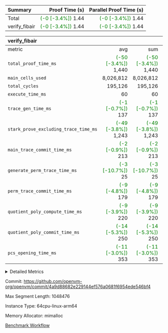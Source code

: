 | Summary | Proof Time (s) | Parallel Proof Time (s) |
|:---|---:|---:|
| Total | <span style='color: green'>(-0 [-3.4%])</span> 1.44 | <span style='color: green'>(-0 [-3.4%])</span> 1.44 |
| verify_fibair | <span style='color: green'>(-0 [-3.4%])</span> 1.44 | <span style='color: green'>(-0 [-3.4%])</span> 1.44 |


| verify_fibair |||||
|:---|---:|---:|---:|---:|
|metric|avg|sum|max|min|
| `total_proof_time_ms ` | <span style='color: green'>(-50 [-3.4%])</span> 1,440 | <span style='color: green'>(-50 [-3.4%])</span> 1,440 | <span style='color: green'>(-50 [-3.4%])</span> 1,440 | <span style='color: green'>(-50 [-3.4%])</span> 1,440 |
| `main_cells_used     ` |  8,026,812 |  8,026,812 |  8,026,812 |  8,026,812 |
| `total_cycles        ` |  195,126 |  195,126 |  195,126 |  195,126 |
| `execute_time_ms     ` |  60 |  60 |  60 |  60 |
| `trace_gen_time_ms   ` | <span style='color: green'>(-1 [-0.7%])</span> 137 | <span style='color: green'>(-1 [-0.7%])</span> 137 | <span style='color: green'>(-1 [-0.7%])</span> 137 | <span style='color: green'>(-1 [-0.7%])</span> 137 |
| `stark_prove_excluding_trace_time_ms` | <span style='color: green'>(-49 [-3.8%])</span> 1,243 | <span style='color: green'>(-49 [-3.8%])</span> 1,243 | <span style='color: green'>(-49 [-3.8%])</span> 1,243 | <span style='color: green'>(-49 [-3.8%])</span> 1,243 |
| `main_trace_commit_time_ms` | <span style='color: green'>(-2 [-0.9%])</span> 213 | <span style='color: green'>(-2 [-0.9%])</span> 213 | <span style='color: green'>(-2 [-0.9%])</span> 213 | <span style='color: green'>(-2 [-0.9%])</span> 213 |
| `generate_perm_trace_time_ms` | <span style='color: green'>(-3 [-10.7%])</span> 25 | <span style='color: green'>(-3 [-10.7%])</span> 25 | <span style='color: green'>(-3 [-10.7%])</span> 25 | <span style='color: green'>(-3 [-10.7%])</span> 25 |
| `perm_trace_commit_time_ms` | <span style='color: green'>(-9 [-4.8%])</span> 179 | <span style='color: green'>(-9 [-4.8%])</span> 179 | <span style='color: green'>(-9 [-4.8%])</span> 179 | <span style='color: green'>(-9 [-4.8%])</span> 179 |
| `quotient_poly_compute_time_ms` | <span style='color: green'>(-9 [-3.9%])</span> 220 | <span style='color: green'>(-9 [-3.9%])</span> 220 | <span style='color: green'>(-9 [-3.9%])</span> 220 | <span style='color: green'>(-9 [-3.9%])</span> 220 |
| `quotient_poly_commit_time_ms` | <span style='color: green'>(-14 [-5.3%])</span> 250 | <span style='color: green'>(-14 [-5.3%])</span> 250 | <span style='color: green'>(-14 [-5.3%])</span> 250 | <span style='color: green'>(-14 [-5.3%])</span> 250 |
| `pcs_opening_time_ms ` | <span style='color: green'>(-11 [-3.0%])</span> 353 | <span style='color: green'>(-11 [-3.0%])</span> 353 | <span style='color: green'>(-11 [-3.0%])</span> 353 | <span style='color: green'>(-11 [-3.0%])</span> 353 |



<details>
<summary>Detailed Metrics</summary>

|  | verify_program_compile_ms | total_cells | stark_prove_excluding_trace_time_ms | quotient_poly_compute_time_ms | quotient_poly_commit_time_ms | perm_trace_commit_time_ms | pcs_opening_time_ms | main_trace_commit_time_ms |
| --- | --- | --- | --- | --- | --- | --- | --- |
|  | 4 | 32 | 10 | 0 | 1 | 0 | 3 | 5 | 

| air_name | rows | quotient_deg | main_cols | interactions | constraints | cells |
| --- | --- | --- | --- | --- | --- | --- |
| AccessAdapterAir<2> |  | 4 |  | 5 | 12 |  | 
| AccessAdapterAir<4> |  | 4 |  | 5 | 12 |  | 
| AccessAdapterAir<8> |  | 4 |  | 5 | 12 |  | 
| FibonacciAir | 16 | 1 | 2 |  | 5 | 32 | 
| FriReducedOpeningAir |  | 4 |  | 35 | 59 |  | 
| NativePoseidon2Air<BabyBearParameters>, 1> |  | 4 |  | 31 | 302 |  | 
| PhantomAir |  | 4 |  | 3 | 4 |  | 
| ProgramAir |  | 1 |  | 1 | 4 |  | 
| VariableRangeCheckerAir |  | 1 |  | 1 | 4 |  | 
| VmAirWrapper<BranchNativeAdapterAir, BranchEqualCoreAir<1> |  | 2 |  | 11 | 23 |  | 
| VmAirWrapper<JalNativeAdapterAir, JalCoreAir> |  | 4 |  | 7 | 6 |  | 
| VmAirWrapper<NativeAdapterAir<2, 0>, PublicValuesCoreAir> |  | 4 |  | 11 | 22 |  | 
| VmAirWrapper<NativeAdapterAir<2, 1>, FieldArithmeticCoreAir> |  | 4 |  | 15 | 23 |  | 
| VmAirWrapper<NativeLoadStoreAdapterAir<1>, NativeLoadStoreCoreAir<1> |  | 4 |  | 19 | 31 |  | 
| VmAirWrapper<NativeVectorizedAdapterAir<4>, FieldExtensionCoreAir> |  | 4 |  | 15 | 23 |  | 
| VmConnectorAir |  | 4 |  | 3 | 8 |  | 
| VolatileBoundaryAir |  | 4 |  | 4 | 16 |  | 

| group | trace_gen_time_ms | total_proof_time_ms | total_cycles | total_cells | stark_prove_excluding_trace_time_ms | quotient_poly_compute_time_ms | quotient_poly_commit_time_ms | perm_trace_commit_time_ms | pcs_opening_time_ms | main_trace_commit_time_ms | main_cells_used | generate_perm_trace_time_ms | execute_time_ms |
| --- | --- | --- | --- | --- | --- | --- | --- | --- | --- | --- | --- | --- | --- |
| verify_fibair | 137 | 1,440 | 195,126 | 23,304,216 | 1,243 | 220 | 250 | 179 | 353 | 213 | 8,026,812 | 25 | 60 | 

| group | air_name | rows | prep_cols | perm_cols | main_cols | cells |
| --- | --- | --- | --- | --- | --- | --- |
| verify_fibair | AccessAdapterAir<2> | 32,768 |  | 16 | 11 | 884,736 | 
| verify_fibair | AccessAdapterAir<4> | 16,384 |  | 16 | 13 | 475,136 | 
| verify_fibair | AccessAdapterAir<8> | 4,096 |  | 16 | 17 | 135,168 | 
| verify_fibair | FriReducedOpeningAir | 512 |  | 76 | 64 | 71,680 | 
| verify_fibair | NativePoseidon2Air<BabyBearParameters>, 1> | 2,048 |  | 36 | 348 | 786,432 | 
| verify_fibair | PhantomAir | 2,048 |  | 8 | 6 | 28,672 | 
| verify_fibair | ProgramAir | 8,192 |  | 8 | 10 | 147,456 | 
| verify_fibair | VariableRangeCheckerAir | 262,144 | 2 | 8 | 1 | 2,359,296 | 
| verify_fibair | VmAirWrapper<BranchNativeAdapterAir, BranchEqualCoreAir<1> | 32,768 |  | 28 | 23 | 1,671,168 | 
| verify_fibair | VmAirWrapper<JalNativeAdapterAir, JalCoreAir> | 8,192 |  | 12 | 10 | 180,224 | 
| verify_fibair | VmAirWrapper<NativeAdapterAir<2, 1>, FieldArithmeticCoreAir> | 131,072 |  | 20 | 30 | 6,553,600 | 
| verify_fibair | VmAirWrapper<NativeLoadStoreAdapterAir<1>, NativeLoadStoreCoreAir<1> | 131,072 |  | 24 | 41 | 8,519,680 | 
| verify_fibair | VmAirWrapper<NativeVectorizedAdapterAir<4>, FieldExtensionCoreAir> | 4,096 |  | 20 | 40 | 245,760 | 
| verify_fibair | VmConnectorAir | 2 | 1 | 8 | 4 | 24 | 
| verify_fibair | VolatileBoundaryAir | 65,536 |  | 8 | 11 | 1,245,184 | 

</details>


Commit: https://github.com/openvm-org/openvm/commit/4a9d88682e229144ef576a0681f6954ede546bf4

Max Segment Length: 1048476

Instance Type: 64cpu-linux-arm64

Memory Allocator: mimalloc

[Benchmark Workflow](https://github.com/openvm-org/openvm/actions/runs/12657778215)
